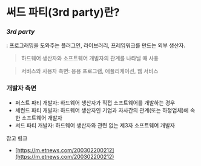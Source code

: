 # **써드 파티(3rd party)란?**

### **_3rd party_**

: 프로그래밍을 도와주는 플러그인, 라이브러리, 프레임워크를 만드는 외부 생산자.

> 하드웨어 생산자와 소프트웨어 개발자의 관계를 나타낼 때 사용

> 서비스와 사용자 측면: 응용 프로그램, 애플리케이션, 웹 서비스

### 개발자 측면

- 퍼스트 파티 개발자: 하드웨어 생산자가 직접 소프트웨어를 개발하는 경우
- 세컨드 파티 개발자: 하드웨어 생산자인 기업과 자사간의 관계(또는 하청업체)에 속한 소프트웨어 개발자
- 서드 파티 개발자: 하드웨어 생산자와 관련 없는 제3자 소프트웨어 개발자

참고 링크

- [https://m.etnews.com/200302200212](https://m.etnews.com/200302200212)
